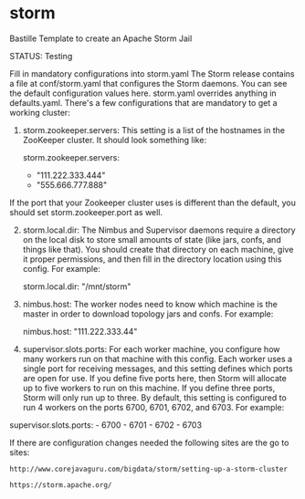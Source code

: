 # storm
Bastille Template to create an Apache Storm Jail

 STATUS: Testing

Fill in mandatory configurations into storm.yaml
The Storm release contains a file at conf/storm.yaml that configures the Storm daemons. You can 
see the default configuration values here. storm.yaml overrides anything in defaults.yaml. There's 
a few configurations that are mandatory to get a working cluster:

1) storm.zookeeper.servers: This setting is a list of the hostnames in the ZooKeeper cluster. It 
   should look something like:

	storm.zookeeper.servers:
	  - "111.222.333.444"
	  - "555.666.777.888"

If the port that your Zookeeper cluster uses is different than the default, you should set 
storm.zookeeper.port as well.

2) storm.local.dir: The Nimbus and Supervisor daemons require a directory on the local disk to 
   store small amounts of state (like jars, confs, and things like that). You should create that 
   directory on each machine, give it proper permissions, and then fill in the directory location 
   using this config. For example:

	storm.local.dir: "/mnt/storm"

3) nimbus.host: The worker nodes need to know which machine is the master in order to download 
   topology jars and confs. For example:

	nimbus.host: "111.222.333.44"

4) supervisor.slots.ports: For each worker machine, you configure how many workers run on that 
   machine with this config. Each worker uses a single port for receiving messages, and this 
   setting defines which ports are open for use. If you define five ports here, then Storm will allocate up to five workers to run on this machine. If you define three ports, Storm will only run up to three. By default, this setting is configured to run 4 workers on the ports 6700, 6701, 6702, and 6703. For example:

supervisor.slots.ports:
    - 6700
    - 6701
    - 6702
    - 6703


If there are configuration changes needed the following sites are the go to sites:

	http://www.corejavaguru.com/bigdata/storm/setting-up-a-storm-cluster

	https://storm.apache.org/


